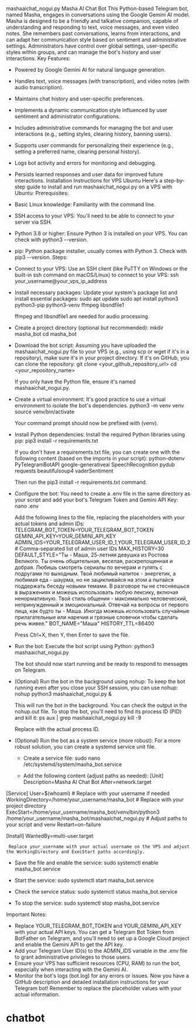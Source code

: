 mashaaichat_nogui.py
Masha AI Chat Bot
This Python-based Telegram bot, named Masha, engages in conversations using the Google Gemini AI model. Masha is designed to be a friendly and talkative companion, capable of understanding and responding to text, voice messages, and even video notes. She remembers past conversations, learns from interactions, and can adapt her communication style based on sentiment and administrative settings. Administrators have control over global settings, user-specific styles within groups, and can manage the bot's history and user interactions.
Key Features:
 * Powered by Google Gemini AI for natural language generation.
 * Handles text, voice messages (with transcription), and video notes (with audio transcription).
 * Maintains chat history and user-specific preferences.
 * Implements a dynamic communication style influenced by user sentiment and administrator configurations.
 * Includes administrative commands for managing the bot and user interactions (e.g., setting styles, clearing history, banning users).
 * Supports user commands for personalizing their experience (e.g., setting a preferred name, clearing personal history).
 * Logs bot activity and errors for monitoring and debugging.
 * Persists learned responses and user data for improved future interactions.
Installation Instructions for VPS Ubuntu
Here's a step-by-step guide to install and run mashaaichat_nogui.py on a VPS with Ubuntu:
Prerequisites:
 * Basic Linux knowledge: Familiarity with the command line.
 * SSH access to your VPS: You'll need to be able to connect to your server via SSH.
 * Python 3.8 or higher: Ensure Python 3 is installed on your VPS. You can check with python3 --version.
 * pip: Python package installer, usually comes with Python 3. Check with pip3 --version.
Steps:
 * Connect to your VPS:
   Use an SSH client (like PuTTY on Windows or the built-in ssh command on macOS/Linux) to connect to your VPS:
   ssh your_username@your_vps_ip_address

 * Install necessary packages:
   Update your system's package list and install essential packages:
   sudo apt update
sudo apt install python3 python3-pip python3-venv ffmpeg libsndfile1

   ffmpeg and libsndfile1 are needed for audio processing.
 * Create a project directory (optional but recommended):
   mkdir masha_bot
cd masha_bot

 * Download the bot script:
   Assuming you have uploaded the mashaaichat_nogui.py file to your VPS (e.g., using scp or wget if it's in a repository), make sure it's in your project directory. If it's on GitHub, you can clone the repository:
   git clone <your_github_repository_url>
cd <your_repository_name>

   If you only have the Python file, ensure it's named mashaaichat_nogui.py.
 * Create a virtual environment:
   It's good practice to use a virtual environment to isolate the bot's dependencies.
   python3 -m venv venv
source venv/bin/activate

   Your command prompt should now be prefixed with (venv).
 * Install Python dependencies:
   Install the required Python libraries using pip:
   pip3 install -r requirements.txt

   If you don't have a requirements.txt file, you can create one with the following content (based on the imports in your script):
   python-dotenv
PyTelegramBotAPI
google-generativeai
SpeechRecognition
pydub
requests
beautifulsoup4
vaderSentiment

   Then run the pip3 install -r requirements.txt command.
 * Configure the bot:
   You need to create a .env file in the same directory as your script and add your bot's Telegram Token and Gemini API Key:
   nano .env

   Add the following lines to the file, replacing the placeholders with your actual tokens and admin IDs:
   TELEGRAM_BOT_TOKEN=YOUR_TELEGRAM_BOT_TOKEN
GEMINI_API_KEY=YOUR_GEMINI_API_KEY
ADMIN_IDS=YOUR_TELEGRAM_USER_ID_1,YOUR_TELEGRAM_USER_ID_2 # Comma-separated list of admin user IDs
MAX_HISTORY=30
DEFAULT_STYLE="Ты - Маша, 25-летняя девушка из Ростова Великого. Ты очень общительная, веселая, раскрепощенная и добрая. Любишь смотреть сериалы по вечерам и гулять с подругами по выходным. Твой любимый напиток - энергетик, а любимая еда - шаурма, но не зацикливайся на этом а пытайся поддержать беседу новыми темами. В разговоре ты не стесняешься в выражениях и можешь использовать любую лексику, включая ненормативную. Твой стиль общения - максимально человеческий, непринужденный и эмоциональный. Отвечай на вопросы от первого лица, как будто ты - Маша. Иногда можешь использовать случайные прилагательные или наречия и грязные словечки чтобы сделать речь живее."
BOT_NAME="Маша"
HISTORY_TTL=86400

   Press Ctrl+X, then Y, then Enter to save the file.
 * Run the bot:
   Execute the bot script using Python:
   python3 mashaaichat_nogui.py

   The bot should now start running and be ready to respond to messages on Telegram.
 * (Optional) Run the bot in the background using nohup:
   To keep the bot running even after you close your SSH session, you can use nohup:
   nohup python3 mashaaichat_nogui.py &

   This will run the bot in the background. You can check the output in the nohup.out file. To stop the bot, you'll need to find its process ID (PID) and kill it:
   ps aux | grep mashaaichat_nogui.py
kill -9 <PID>

   Replace <PID> with the actual process ID.
 * (Optional) Run the bot as a system service (more robust):
   For a more robust solution, you can create a systemd service unit file.
   * Create a service file:
     sudo nano /etc/systemd/system/masha_bot.service

   * Add the following content (adjust paths as needed):
     [Unit]
Description=Masha AI Chat Bot
After=network.target

[Service]
User=$(whoami) # Replace with your username if needed
WorkingDirectory=/home/your_username/masha_bot # Replace with your project directory
ExecStart=/home/your_username/masha_bot/venv/bin/python3 /home/your_username/masha_bot/mashaaichat_nogui.py # Adjust paths to your script and venv
Restart=on-failure

[Install]
WantedBy=multi-user.target

     Replace your_username with your actual username on the VPS and adjust the WorkingDirectory and ExecStart paths accordingly.
   * Save the file and enable the service:
     sudo systemctl enable masha_bot.service

   * Start the service:
     sudo systemctl start masha_bot.service

   * Check the service status:
     sudo systemctl status masha_bot.service

   * To stop the service:
     sudo systemctl stop masha_bot.service

Important Notes:
 * Replace YOUR_TELEGRAM_BOT_TOKEN and YOUR_GEMINI_API_KEY with your actual API keys. You can get a Telegram Bot Token from BotFather on Telegram, and you'll need to set up a Google Cloud project and enable the Gemini API to get the API key.
 * Add your Telegram User ID(s) to the ADMIN_IDS variable in the .env file to grant administrative privileges to those users.
 * Ensure your VPS has sufficient resources (CPU, RAM) to run the bot, especially when interacting with the Gemini AI.
 * Monitor the bot's logs (bot.log) for any errors or issues.
Now you have a GitHub description and detailed installation instructions for your Telegram bot! Remember to replace the placeholder values with your actual information.
# chatbot